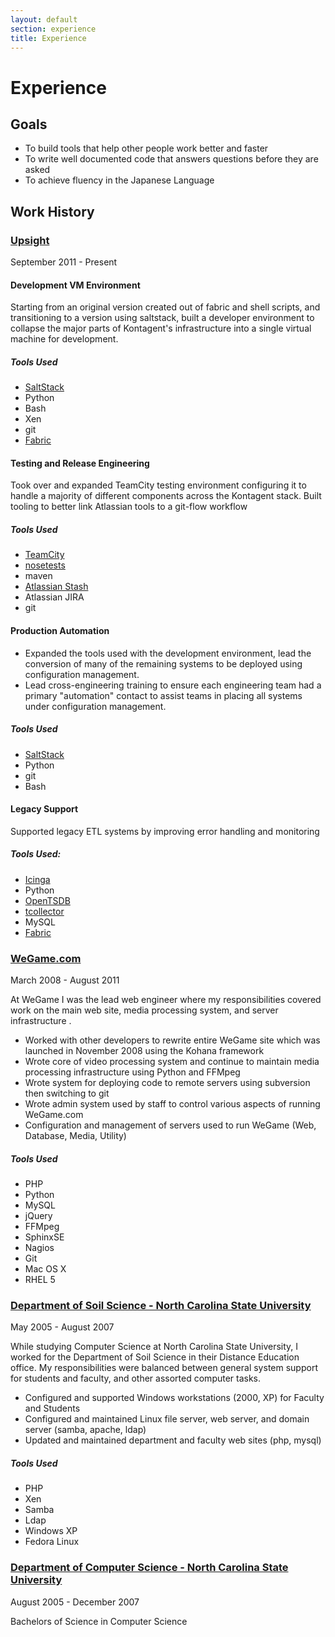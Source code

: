 ```yaml
---
layout: default
section: experience
title: Experience
---
```

# Experience

## Goals
* To build tools that help other people work better and faster
* To write well documented code that answers questions before they are asked
* To achieve fluency in the Japanese Language

## Work History

### [Upsight](http://www.upsight.com)

September 2011 - Present


#### Development VM Environment

Starting from an original version created out of fabric and shell scripts, and transitioning to a version using saltstack, built a developer environment to collapse the major parts of Kontagent's infrastructure into a single virtual machine for development.

##### Tools Used
 * [SaltStack](http://www.saltstack.com/)
 * Python
 * Bash
 * Xen
 * git
 * [Fabric](http://www.fabfile.org/)

#### Testing and Release Engineering

Took over and expanded TeamCity testing environment configuring it to handle a majority of different components across the Kontagent stack.
Built tooling to better link Atlassian tools to a git-flow workflow

##### Tools Used
 * [TeamCity](http://www.jetbrains.com/teamcity/)
 * [nosetests](https://nose.readthedocs.org/)
 * maven
 * [Atlassian Stash](https://www.atlassian.com/software/stash)
 * Atlassian JIRA
 * git

#### Production Automation

 * Expanded the tools used with the development environment, lead the conversion of many of the remaining systems to be deployed using configuration management.
 * Lead cross-engineering training to ensure each engineering team had a primary "automation" contact to assist teams in placing all systems under configuration management.

##### Tools Used
 * [SaltStack](http://www.saltstack.com/)
 * Python
 * git
 * Bash

#### Legacy Support

Supported legacy ETL systems by improving error handling and monitoring

##### Tools Used:
 * [Icinga](https://www.icinga.org/)
 * Python
 * [OpenTSDB](http://opentsdb.net/)
 * [tcollector](https://github.com/OpenTSDB/tcollector)
 * MySQL
 * [Fabric](http://www.fabfile.org/)

### [WeGame.com](http://www.wegame.com/)

March 2008 - August 2011

At WeGame I was the lead web engineer where my responsibilities covered work
on the main web site, media processing system, and server infrastructure .

* Worked with other developers to rewrite entire WeGame site which was launched in November 2008 using the Kohana framework
* Wrote core of video processing system and continue to maintain media processing infrastructure using Python and FFMpeg
* Wrote system for deploying code to remote servers using subversion then switching to git
* Wrote admin system used by staff to control various aspects of running WeGame.com
* Configuration and management of servers used to run WeGame (Web, Database, Media, Utility)

##### Tools Used
 * PHP
 * Python
 * MySQL
 * jQuery
 * FFMpeg
 * SphinxSE
 * Nagios
 * Git
 * Mac OS X
 * RHEL 5

### [Department of Soil Science - North Carolina State University](http://www.soil.ncsu.edu/)

May 2005 - August 2007

While studying Computer Science at North Carolina State University, I worked for the Department of Soil Science in their Distance Education office.  My responsibilities were balanced between general system support for students and faculty, and other assorted computer tasks.

* Configured and supported Windows workstations (2000, XP) for Faculty and Students
* Configured and maintained Linux file server, web server, and domain server (samba, apache, ldap)
* Updated and maintained department and faculty web sites (php, mysql)

##### Tools Used
 * PHP
 * Xen
 * Samba
 * Ldap
 * Windows XP
 * Fedora Linux

### [Department of Computer Science - North Carolina State University](http://www.csc.ncsu.edu/)

August 2005 - December 2007

Bachelors of Science in Computer Science
